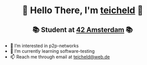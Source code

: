<h1 align=center> 

🙋 Hello There, I'm [teicheld](https://github.com/teicheld) 🙋
</h1>

<h2 align=center> 
 
📚 Student at [42 Amsterdam](https://Codam.nl/en/)  📚 
</h2>

- 👀 I’m interested in p2p-networks
- 🌱 I’m currently learning software-testing
- 📫 Reach me through email at teicheld@web.de
